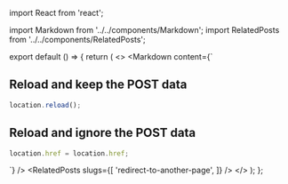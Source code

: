 import React from 'react';

import Markdown from '../../components/Markdown';
import RelatedPosts from '../../components/RelatedPosts';

export default () => {
    return (
<>
<Markdown
    content={`
## Reload and keep the POST data

~~~ javascript
location.reload();
~~~

## Reload and ignore the POST data

~~~ javascript
location.href = location.href;
~~~
`}
/>
<RelatedPosts
    slugs={[
        'redirect-to-another-page',
    ]}
/>
</>
    );
};

